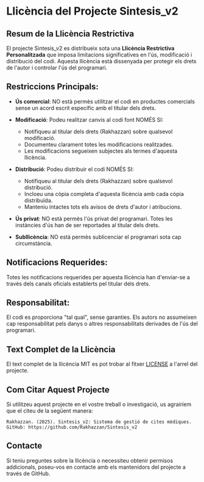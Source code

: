 # Llicència del Projecte Sintesis_v2

## Resum de la Llicència Restrictiva

El projecte Sintesis_v2 es distribueix sota una **Llicència Restrictiva Personalitzada** que imposa limitacions significatives en l'ús, modificació i distribució del codi. Aquesta llicència està dissenyada per protegir els drets de l'autor i controlar l'ús del programari.

## Restriccions Principals:

- **Ús comercial**: NO està permès utilitzar el codi en productes comercials sense un acord escrit específic amb el titular dels drets.

- **Modificació**: Podeu realitzar canvis al codi font NOMÉS SI:
  - Notifiqueu al titular dels drets (Rakhazzan) sobre qualsevol modificació.
  - Documenteu clarament totes les modificacions realitzades.
  - Les modificacions segueixen subjectes als termes d'aquesta llicència.

- **Distribució**: Podeu distribuir el codi NOMÉS SI:
  - Notifiqueu al titular dels drets (Rakhazzan) sobre qualsevol distribució.
  - Incloeu una còpia completa d'aquesta llicència amb cada còpia distribuïda.
  - Manteniu intactes tots els avisos de drets d'autor i atribucions.

- **Ús privat**: NO està permès l'ús privat del programari. Totes les instàncies d'ús han de ser reportades al titular dels drets.

- **Subllicència**: NO està permès sublicenciar el programari sota cap circumstància.

## Notificacions Requerides:

Totes les notificacions requerides per aquesta llicència han d'enviar-se a través dels canals oficials establerts pel titular dels drets.

## Responsabilitat:

El codi es proporciona "tal qual", sense garanties. Els autors no assumeixen cap responsabilitat pels danys o altres responsabilitats derivades de l'ús del programari.

## Text Complet de la Llicència

El text complet de la llicència MIT es pot trobar al fitxer [LICENSE](../LICENSE) a l'arrel del projecte.

## Com Citar Aquest Projecte

Si utilitzeu aquest projecte en el vostre treball o investigació, us agrairíem que el citeu de la següent manera:

```
Rakhazzan. (2025). Sintesis_v2: Sistema de gestió de cites mèdiques. 
GitHub: https://github.com/Rakhazzan/Sintesis_v2
```

## Contacte

Si teniu preguntes sobre la llicència o necessiteu obtenir permisos addicionals, poseu-vos en contacte amb els mantenidors del projecte a través de GitHub.
